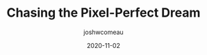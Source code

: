 ---
author: joshwcomeau
date: 2020-11-02
tags:
  - design
  - css
  - meta
target_url: https://www.joshwcomeau.com/css/pixel-perfection/
title: Chasing the Pixel-Perfect Dream
---